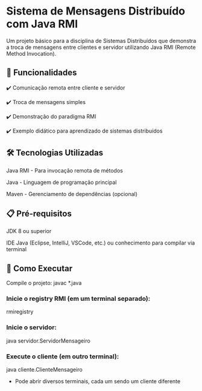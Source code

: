# Sistema de Mensagens Distribuído com Java RMI
Um projeto básico para a disciplina de Sistemas Distribuídos que demonstra a troca de mensagens entre clientes e servidor utilizando Java RMI (Remote Method Invocation).

## 🚀 Funcionalidades
✔️ Comunicação remota entre cliente e servidor

✔️ Troca de mensagens simples

✔️ Demonstração do paradigma RMI

✔️ Exemplo didático para aprendizado de sistemas distribuídos

## 🛠️ Tecnologias Utilizadas
Java RMI - Para invocação remota de métodos

Java - Linguagem de programação principal

Maven - Gerenciamento de dependências (opcional)

## 📋 Pré-requisitos
JDK 8 ou superior

IDE Java (Eclipse, IntelliJ, VSCode, etc.) ou conhecimento para compilar via terminal

## 🔧 Como Executar


Compile o projeto:
javac *.java

### Inicie o registry RMI (em um terminal separado):
rmiregistry

### Inicie o servidor:
java servidor.ServidorMensageiro

### Execute o cliente (em outro terminal):
java cliente.ClienteMensageiro
* Pode abrir diversos terminais, cada um sendo um cliente diferente
